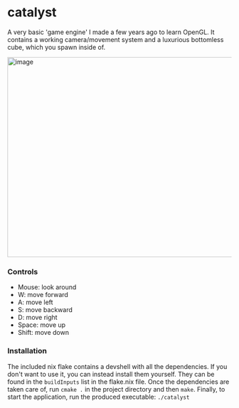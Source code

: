 # catalyst
A very basic 'game engine' I made a few years ago to learn OpenGL.
It contains a working camera/movement system and a luxurious bottomless cube, which you spawn inside of.

<img width="563" height="450" alt="image" src="https://github.com/user-attachments/assets/cfbde69b-b966-4832-a0e6-1fe7fabf4da9" />

### Controls
- Mouse: look around
- W: move forward
- A: move left
- S: move backward
- D: move right
- Space: move up
- Shift: move down

### Installation
The included nix flake contains a devshell with all the dependencies.
If you don't want to use it, you can instead install them yourself. They can be found in the `buildInputs` list in the flake.nix file.
Once the dependencies are taken care of, run `cmake .` in the project directory and then `make`.
Finally, to start the application, run the produced executable: `./catalyst`
